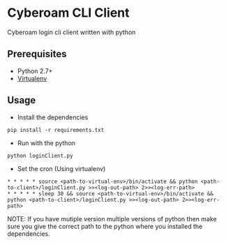 # Cyberoam CLI Client
Cyberoam login cli client written with python

## Prerequisites

- Python 2.7+
- [Virtualenv](https://virtualenv.pypa.io/en/latest/)


## Usage

- Install the dependencies
```
pip install -r requirements.txt
```

- Run with the python

```
python loginClient.py
```

- Set the cron (Using virtualenv)

```
* * * * * source <path-to-virtual-env>/bin/activate && python <path-to-client>/loginClient.py >><log-out-path> 2>><log-err-path>
* * * * * sleep 30 && source <path-to-virtual-env>/bin/activate && python <path-to-client>/loginClient.py >><log-out-path> 2>><log-err-path>
```

NOTE: If you have mutiple version multiple versions of python then make sure you give the correct path to the python where you installed the dependencies.
